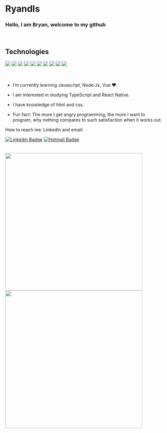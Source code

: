 # Ryandls

### Hello, I am Bryan, welcome to my github

<br>

## Technologies

<div text-align="justify">
<img src="https://img.shields.io/badge/html%205-orange?style=for-the-badge&logo=html5&logoColor=white&labelColor=orange" />
<img src="https://img.shields.io/badge/CSS%203-5188FE?style=for-the-badge&logo=css3&logoColor=white&labelColor=5188FE" />
<img src="https://img.shields.io/badge/Js-FFDC0B?style=for-the-badge&logo=javascript&logoColor=000&labelColor=FFDC0B" />
<img src="https://img.shields.io/badge/Ts-3276E6?style=for-the-badge&logo=typescript&logoColor=white&labelColor=3276E6" />
<img src="https://img.shields.io/badge/Nodejs-1FC41A?style=for-the-badge&logo=mongodb&logoColor=fff&labelColor=1FC41A" />
<img src="https://img.shields.io/badge/Bootstrap-6C1FFF?style=for-the-badge&logo=bootstrap&logoColor=white&labelColor=6C1FFF" />
<img src="https://img.shields.io/badge/vue-32475B?style=for-the-badge&logo=vue.js&logoColor=3FB27F&labelColor=32475B%22/%3E" />
<img src="https://img.shields.io/badge/ReactJs-2CFFEE?style=for-the-badge&logo=react&logoColor=000&labelColor=2CFFEE" />
<img src="https://img.shields.io/badge/MongoDB-91FF49?style=for-the-badge&logo=mongodb&logoColor=5C290E&labelColor=91FF49" />
<img src="https://img.shields.io/badge/MySQL-blue?style=for-the-badge&logo=mysql&logoColor=white&labelColor=blue" />


</div>

<br>
<br>

<!-- - I’m currently working on ... -->

- I’m currently learning Javascript, Node.Js, Vue ❤.
- I am interested in studying TypeScript and React Native.
- I have knowledge of html and css.

- Fun fact: The more I get angry programming, the more I want to program, why nothing compares to such satisfaction when it works out.

How to reach me: LinkedIn and email:

[![Linkedin Badge](https://img.shields.io/badge/LinkedIn-1781EB?style=for-the-badge&logo=linkedin&logoColor=fff&labelColor=1781EB)](https://www.linkedin.com/in/bryan-douglas-3a58b1193/) [![Hotmail Badge](https://img.shields.io/badge/Outlook-1781EB?style=for-the-badge&logo=gmail&logoColor=fff&labelColor=1781EB)](mailto:bryandouglasxd@hotmail.com)
<br>
<br>
<br>
<img width="434px" src="https://github-readme-stats.vercel.app/api?username=ryandls&hide=contribs,prs" />
<img width="434px" src="https://github-readme-stats.vercel.app/api/top-langs/?username=RYANDLS&langs_count=8)](https://github.com/ryandls/github-readme-statsl" />

